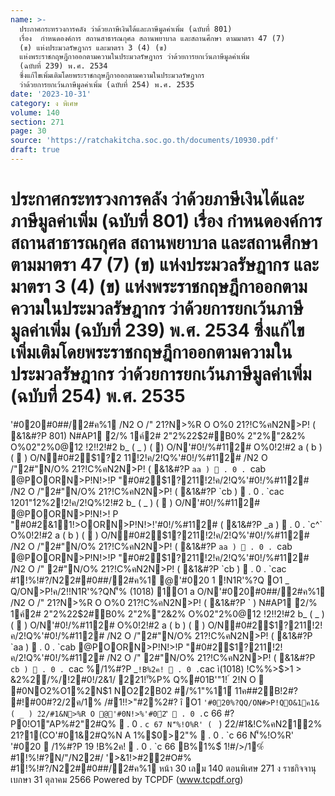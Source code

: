 ```yaml
---
name: >-
  ประกาศกระทรวงการคลัง ว่าด้วยภาษีเงินได้และภาษีมูลค่าเพิ่ม (ฉบับที่ 801)
  เรื่อง  กำหนดองค์การ สถานสาธารณกุศล สถานพยาบาล และสถานศึกษา ตามมาตรา 47 (7)
  (ข) แห่งประมวลรัษฎากร และมาตรา 3 (4) (ข)
  แห่งพระราชกฤษฎีกาออกตามความในประมวลรัษฎากร ว่าด้วยการยกเว้นภาษีมูลค่าเพิ่ม
  (ฉบับที่ 239) พ.ศ. 2534
  ซึ่งแก้ไขเพิ่มเติมโดยพระราชกฤษฎีกาออกตามความในประมวลรัษฎากร
  ว่าด้วยการยกเว้นภาษีมูลค่าเพิ่ม (ฉบับที่ 254) พ.ศ. 2535
date: '2023-10-31'
category: ง พิเศษ
volume: 140
section: 271
page: 30
source: 'https://ratchakitcha.soc.go.th/documents/10930.pdf'
draft: true
---
```


# ประกาศกระทรวงการคลัง ว่าด้วยภาษีเงินได้และภาษีมูลค่าเพิ่ม (ฉบับที่ 801) เรื่อง  กำหนดองค์การ สถานสาธารณกุศล สถานพยาบาล และสถานศึกษา ตามมาตรา 47 (7) (ข) แห่งประมวลรัษฎากร และมาตรา 3 (4) (ข) แห่งพระราชกฤษฎีกาออกตามความในประมวลรัษฎากร ว่าด้วยการยกเว้นภาษีมูลค่าเพิ่ม (ฉบับที่ 239) พ.ศ. 2534 ซึ่งแก้ไขเพิ่มเติมโดยพระราชกฤษฎีกาออกตามความในประมวลรัษฎากร ว่าด้วยการยกเว้นภาษีมูลค่าเพิ่ม (ฉบับที่ 254) พ.ศ. 2535

'#020#0##/2#ค%1 /N2 O /" 21?N>%R O O%0 21?!C%คN2N>P! ( &1&#?P 801) N#AP1 ํ2/% 1ค์2# 2"2%22$2#B0% 2"2%"2&2% O%02"2%0@12 !2!!2!#2 b_ ( _ ) (  ) O/N'#0!/%#112# O%0!2!#2 a ( b ) (  ) O/N#0#2$1?2 11!2!ค/2!Q%'#0!/%#112# /N2 O /"2#"N/O% 21?!C%คN2N>P! ( &1&#?P `aa )  . 0 . `cab @POORN>P!N!>!P "#0#2$1?211!2!ค/2!Q%'#0!/%#112# /N2 O /"2#"N/O% 21?!C%คN2N>P! ( &1&#?P `cb )  . 0 . `cac 1201"1ํ2%2!2!ค/2!Q%!2!#2 b_ ( _ ) (  ) O/N'#0!/%#112# @POORN>P!N!>! P "#0#2&11!>OORN>P!N!>!'#0!/%#112# ( &1&#?P _a )  . 0 . `c^` O%0!2!#2 a ( b ) (  ) O/N#0#2$1?211!2!ค/2!Q%'#0!/%#112# /N2 O /"2#"N/O% 21?!C%คN2N>P! ( &1&#?P `aa )  . 0 . `cab @POORN>P!N!>!P "#0#2$1?211!2!ค/2!Q%'#0!/%#112# /N2 O /" 2#"N/O% 21?!C%คN2N>P! ( &1&#?P `cb )  . 0 . `cac #1!%!#?/N22##0##/2#ค%1 @'#020 1 !N1R'%?Q O1 _ Q/ON>P!ค/2!!N1R'%?QN'็% (1018) 1O1 a O/N'#020#0##/2#ค%1 /N2 O /" 21?N>%R O O%0 21?!C%คN2N>P! ( &1&#?P ` ) N#AP1 ํ2/% 1ค์2# 2"2%22$2#B0% 2"2%"2&2% O%02"2%0@12 !2!!2!#2 b_ ( _ ) (  ) O/N'#0!/%#112# O%0!2!#2 a ( b ) (  ) O/N#0#2$1?211!2!ค/2!Q%'#0!/%#112# /N2 O /"2#"N/O% 21?!C%คN2N>P! ( &1&#?P `aa )  . 0 . `cab @POORN>P!N!>!P "#0#2$1?211!2!ค/2!Q%'#0!/%#112# /N2 O /" 2#"N/O% 21?!C%คN2N>P! ( &1&#?P `cb )  . 0 . `cac %/1%#?P _` !B%2ค!  . 0 . `cac ì(1018) !C%%>$>1 > &2%2์/%/!2#0!/2&1/ 221!'ั%P% Q%#01B'"1! ์ 2!N O  #0NO2%O1%2N$1 NO2้2B02 #/%1"%11์ 11ค##2B!2#? #!#00#?2/2ค/1% /#1!!>"#2%2#? î O1 ` '#020%?QQ/ON#>P!QO&1ค1& ( _ ) 2ํ2/#1&N>%R O @'#0N!>%'#0ํ2'ี  . 0 . `c 66 #?P0!O1"AP%#2"2#Q%  . 0 . `c 67 N'็%!O%R' ( ` ) 2ํ2/#1&!C%คN212% 21?1(CO'#01&2#Q%N A 1%$0>2"%  . 0 . `c 66 N'็%!O%R' '#020  /1%#?P 19 !B%2ค!  . 0 . `c 66 B%1%$์ 1!#/>/1%์ #1!%!#?N/"/N22#/ '>&1!>#22#O#% #1!%!#?/N22##0##/2#ค%1 หน้า 30 เลม 140 ตอนพิเศษ 271 ง ราชกิจจานุเบกษา 31 ตุลาคม 2566 Powered by TCPDF (www.tcpdf.org)

